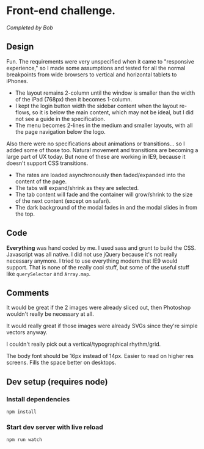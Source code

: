 # Front-end challenge.

*Completed by Bob*

## Design

Fun. The requirements were very unspecified when it came to "responsive
experience," so I made some assumptions and tested for all the normal
breakpoints from wide browsers to vertical and horizontal tablets to iPhones.

-   The layout remains 2-column until the window is smaller than the width of
    the iPad (768px) then it becomes 1-column.
-   I kept the login button width the sidebar content when the layout re-flows,
    so it is below the main content, which may not be ideal, but I did not see
    a guide in the specification.
-   The menu becomes 2-lines in the medium and smaller layouts, with all the
    page navigation below the logo.

Also there were no specifications about animations or transitions... so I added
some of those too.  Natural movement and transitions are becoming a large part
of UX today. But none of these are working in IE9, because it doesn't support
CSS transitions.

-   The rates are loaded asynchronously then faded/expanded into the content of
    the page.
-   The tabs will expand/shrink as they are selected.
-   The tab content will fade and the container will grow/shrink to the size of
    the next content (except on safari).
-   The dark background of the modal fades in and the modal slides in from the
    top.

## Code

**Everything** was hand coded by me. I used sass and grunt to build the CSS.
Javascript was all native. I did not use jQuery because it's not really
necessary anymore. I tried to use everything modern that IE9 would support.
That is none of the really cool stuff, but some of the useful stuff like
`querySelector` and `Array.map`.

## Comments

It would be great if the 2 images were already sliced out, then Photoshop wouldn't really be necessary at all.

It would really great if those images were already SVGs since they're simple vectors anyway.

I couldn't really pick out a vertical/typographical rhythm/grid.

The body font should be 16px instead of 14px. Easier to read on higher res
screens. Fills the space better on desktops.

## Dev setup (requires node)

### Install dependencies

    npm install

### Start dev server with live reload

    npm run watch
